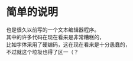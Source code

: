 # 简单的说明
也是很久以前写的一个文本编辑器程序。<br>
其中的许多代码在现在看来是非常糟糕的，<br>
比如字体采用了硬编码，这在现在看来是十分愚蠢的，<br>
不过就这个垃圾也得了区一（？<br>
